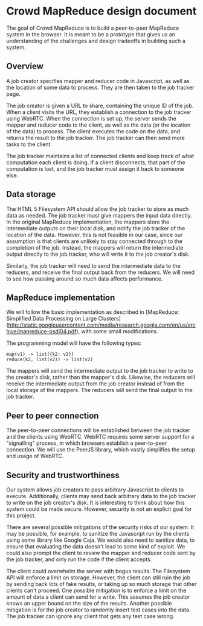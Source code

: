 # Crowd MapReduce design document

The goal of Crowd MapReduce is to build a peer-to-peer MapReduce system in the browser. It is meant to be a prototype that gives us an understanding of the challenges and design tradeoffs in building such a system.

## Overview
A job creator specifies mapper and reducer code in Javascript, as well as the location of some data to process. They are then taken to the job tracker page.

The job creator is given a URL to share, containing the unique ID of the job. When a client visits the URL, they establish a connection to the job tracker using WebRTC. When the connection is set up, the server sends the mapper and reducer code to the client, as well as the data (or the location of the data) to process. The client executes the code on the data, and returns the result to the job tracker. The job tracker can then send more tasks to the client.

The job tracker maintains a list of connected clients and keep track of what computation each client is doing. If a client disconnects, that part of the computation is lost, and the job tracker must assign it back to someone else.

## Data storage
The HTML 5 Filesystem API should allow the job tracker to store as much data as needed. The job tracker must give mappers the input data directly. In the original MapReduce implementation, the mappers store the intermediate outputs on their local disk, and notify the job tracker of the location of the data. However, this is not feasible in our case, since our assumption is that clients are unlikely to stay connected through to the completion of the job. Instead, the mappers will return the intermediate output directly to the job tracker, who will write it to the job creator's disk.

Similarly, the job tracker will need to send the intermediate data to the reducers, and receive the final output back from the reducers. We will need to see how passing around so much data affects performance.

## MapReduce implementation
We will follow the basic implementation as described in [MapReduce: Simplified Data Processing on Large Clusters] (http://static.googleusercontent.com/media/research.google.com/en/us/archive/mapreduce-osdi04.pdf), with some small modifications.

The programming model will have the following types:
```
map(v1) -> list({k2: v2})
reduce(k2, list(v2)) -> list(v2)
```

The mappers will send the intermediate output to the job tracker to write to the creator's disk, rather than the mapper's disk. Likewise, the reducers will receive the intermediate output from the job creator instead of from the local storage of the mappers. The reducers will send the final output to the job tracker.

## Peer to peer connection
The peer-to-peer connections will be established between the job tracker and the clients using WebRTC. WebRTC requires some server support for a "signalling" process, in which browsers establish a peer-to-peer connection. We will use the PeerJS library, which vastly simplifies the setup and usage of WebRTC.

## Security and trustworthiness
Our system allows job creators to pass arbitrary Javascript to clients to execute. Additionally, clients may send back arbitrary data to the job tracker to write on the job creator's disk. It is interesting to think about how this system could be made secure. However, security is not an explicit goal for this project.

There are several possible mitigations of the security risks of our system. It may be possible, for example, to sanitize the Javascript run by the clients using some library like Google Caja. We would also need to sanitize data, to ensure that evaluating the data doesn't lead to some kind of exploit. We could also prompt the client to review the mapper and reducer code sent by the job tracker, and only run the code if the client accepts.

The client could overwhelm the server with bogus results. The Filesystem API will enforce a limit on storage. However, the client can still ruin the job by sending back lots of fake results, or taking up so much storage that other clients can't proceed. One possible mitigation is to enforce a limit on the amount of data a client can send for a write. This assumes the job creator knows an upper bound on the size of the results. Another possible mitigation is for the job creator to randomly insert test cases into the data. The job tracker can ignore any client that gets any test case wrong.
